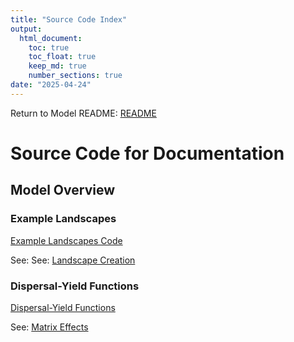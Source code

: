 ```yaml
---
title: "Source Code Index"
output: 
  html_document: 
    toc: true
    toc_float: true
    keep_md: true
    number_sections: true
date: "2025-04-24"
---
```


Return to Model README: [README](https://github.com/benjhodgson/metapop_capacity_matrix/blob/main/README.md)


# Source Code for Documentation
## Model Overview
### Example Landscapes
[Example Landscapes Code](https://github.com/benjhodgson/metapop_capacity_matrix/blob/main/Source%20Code/Documentation%20Code/Model%20Overview/Landscape_Examples.R)

See: See: [Landscape Creation](https://github.com/benjhodgson/metapop_capacity_matrix/blob/main/Documentation/model_overview.md#landscape-creation)

### Dispersal-Yield Functions
[Dispersal-Yield Functions](https://github.com/benjhodgson/metapop_capacity_matrix/blob/main/Source%20Code/Documentation%20Code/Model%20Overview/Dispersal_Yield_Function_Examples.R)

See: [Matrix Effects](https://github.com/benjhodgson/metapop_capacity_matrix/blob/main/Documentation/model_overview.md#matrix-effects)
